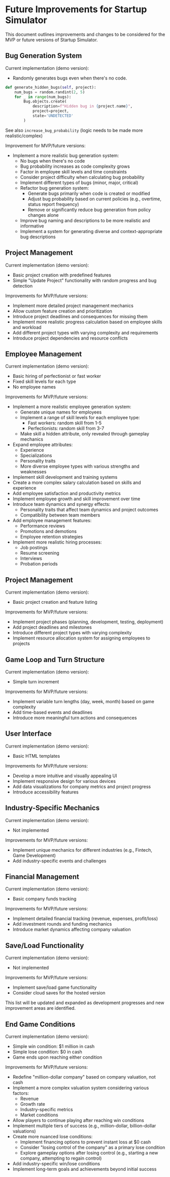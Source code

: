 # Future Improvements for Startup Simulator

This document outlines improvements and changes to be considered for the MVP or future versions of Startup Simulator.

## Bug Generation System

Current implementation (demo version):
- Randomly generates bugs even when there's no code.
```python
def generate_hidden_bugs(self, project):
    num_bugs = random.randint(2, 5)
    for _ in range(num_bugs):
        Bug.objects.create(
            description=f"Hidden bug in {project.name}",
            project=project,
            state='UNDETECTED'
        )
```

See also `increase_bug_probability` (logic needs to be made more realistic/complex)

Improvement for MVP/future versions:
- Implement a more realistic bug generation system:
  - No bugs when there's no code
  - Bug probability increases as code complexity grows
  - Factor in employee skill levels and time constraints
  - Consider project difficulty when calculating bug probability
  - Implement different types of bugs (minor, major, critical)
  - Refactor bug generation system:
    - Generate bugs primarily when code is created or modified
    - Adjust bug probability based on current policies (e.g., overtime, status report frequency)
    - Remove or significantly reduce bug generation from policy changes alone
  - Improve bug naming and descriptions to be more realistic and informative
  - Implement a system for generating diverse and context-appropriate bug descriptions

## Project Management

Current implementation (demo version):
- Basic project creation with predefined features
- Simple "Update Project" functionality with random progress and bug detection

Improvements for MVP/future versions:
- Implement more detailed project management mechanics
- Allow custom feature creation and prioritization
- Introduce project deadlines and consequences for missing them
- Implement more realistic progress calculation based on employee skills and workload
- Add different project types with varying complexity and requirements
- Introduce project dependencies and resource conflicts

## Employee Management

Current implementation (demo version):
- Basic hiring of perfectionist or fast worker
- Fixed skill levels for each type
- No employee names

Improvements for MVP/future versions:
- Implement a more realistic employee generation system:
  - Generate unique names for employees
  - Implement a range of skill levels for each employee type:
    - Fast workers: random skill from 1-5
    - Perfectionists: random skill from 3-7
  - Make skill a hidden attribute, only revealed through gameplay mechanics
- Expand employee attributes:
  - Experience
  - Specializations
  - Personality traits
  - More diverse employee types with various strengths and weaknesses
- Implement skill development and training systems
- Create a more complex salary calculation based on skills and experience
- Add employee satisfaction and productivity metrics
- Implement employee growth and skill improvement over time
- Introduce team dynamics and synergy effects:
  - Personality traits that affect team dynamics and project outcomes
  - Compatibility between team members
- Add employee management features:
  - Performance reviews
  - Promotions and demotions
  - Employee retention strategies
- Implement more realistic hiring processes:
  - Job postings
  - Resume screening
  - Interviews
  - Probation periods

## Project Management

Current implementation (demo version):
- Basic project creation and feature listing

Improvements for MVP/future versions:
- Implement project phases (planning, development, testing, deployment)
- Add project deadlines and milestones
- Introduce different project types with varying complexity
- Implement resource allocation system for assigning employees to projects

## Game Loop and Turn Structure

Current implementation (demo version):
- Simple turn increment

Improvements for MVP/future versions:
- Implement variable turn lengths (day, week, month) based on game complexity
- Add time-based events and deadlines
- Introduce more meaningful turn actions and consequences

## User Interface

Current implementation (demo version):
- Basic HTML templates

Improvements for MVP/future versions:
- Develop a more intuitive and visually appealing UI
- Implement responsive design for various devices
- Add data visualizations for company metrics and project progress
- Introduce accessibility features

## Industry-Specific Mechanics

Current implementation (demo version):
- Not implemented

Improvements for MVP/future versions:
- Implement unique mechanics for different industries (e.g., Fintech, Game Development)
- Add industry-specific events and challenges

## Financial Management

Current implementation (demo version):
- Basic company funds tracking

Improvements for MVP/future versions:
- Implement detailed financial tracking (revenue, expenses, profit/loss)
- Add investment rounds and funding mechanics
- Introduce market dynamics affecting company valuation

## Save/Load Functionality

Current implementation (demo version):
- Not implemented

Improvements for MVP/future versions:
- Implement save/load game functionality
- Consider cloud saves for the hosted version

This list will be updated and expanded as development progresses and new improvement areas are identified.

## End Game Conditions

Current implementation (demo version):
- Simple win condition: $1 million in cash
- Simple lose condition: $0 in cash
- Game ends upon reaching either condition

Improvements for MVP/future versions:
- Redefine "million-dollar company" based on company valuation, not cash
- Implement a more complex valuation system considering various factors:
  - Revenue
  - Growth rate
  - Industry-specific metrics
  - Market conditions
- Allow players to continue playing after reaching win conditions
- Implement multiple tiers of success (e.g., million-dollar, billion-dollar valuations)
- Create more nuanced lose conditions:
  - Implement financing options to prevent instant loss at $0 cash
  - Consider "losing control of the company" as a primary lose condition
  - Explore gameplay options after losing control (e.g., starting a new company, attempting to regain control)
- Add industry-specific win/lose conditions
- Implement long-term goals and achievements beyond initial success
